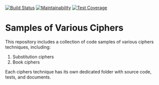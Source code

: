 [![Build Status](https://travis-ci.com/uribench/cryptography.svg?branch=master)](https://travis-ci.com/uribench/cryptography)
[![Maintainability](https://api.codeclimate.com/v1/badges/d9573a13e796b32a6794/maintainability)](https://codeclimate.com/github/uribench/cryptography/maintainability)
[![Test Coverage](https://api.codeclimate.com/v1/badges/d9573a13e796b32a6794/test_coverage)](https://codeclimate.com/github/uribench/cryptography/test_coverage)

# Samples of Various Ciphers

This repository includes a collection of code samples of various ciphers techniques, including:

1. Substitution ciphers
2. Book ciphers

Each ciphers technique has its own dedicated folder with source code, tests, and documents.